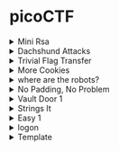 # picoCTF

<details>
<summary> Mini Rsa </summary>

### Mini Rsa
- We know that e is small.
- So what we can do here is we can multiply n with integers and add c to the product like this n * i + c where i is (0,1,2,3,4....).
- Then what we can do is find the  eth root of the obatined value.
- We can then convert the eth root to hex value and see if the hex value of pico which is 7069636f is present in that if yes then we convert that to plain text.
#### Program Description
- The written [python program](./solution/mini_rsa.py) to find deciphered text.
- Functions nth_power and the nth_pow helps us to find the root. Both functions do the same thing but the nth_power takes less time as it calculates a better value for the lower limit.
- Both functions use binary search to find the root you can google it.
- To use [this](./solution/mini_rsa.py) solution just paste the value of your n, c and e value in the lower given variables and run it. 
- After runnig it please be patient it takes **Few Seconds to Print the result**.
- This solution worked for me but it might not for you because I might have made some mistake so sorry.
- flag: picoCTF{e_sh0u1d_b3_lArg3r_85d643d5}
</details>

<details>
<summary>Dachshund Attacks</summary>

### Dachshund Attacks
- To make this solution in used various resources.
- I read this wikipedia page about **[Wiener Attacks](https://en.wikipedia.org/wiki/Wiener%27s_attack)** which is the photo hint.
- To get a better understanding about how this works I saw this [video](https://www.youtube.com/watch?v=OpPrrndyYNU).
- After that I studied about what are continued fractions from this wikipedia page **[Continued Fractions](https://en.wikipedia.org/wiki/Continued_fraction#:~:text=In%20mathematics%2C%20a%20continued%20fraction,another%20reciprocal%2C%20and%20so%20on)**.
#### Program Description
- After doing the above I wrote this [python program](./solution/Dachshund_Attacks.py) to find the d values using the above [video](https://www.youtube.com/watch?v=OpPrrndyYNU&t=613s) method.
- I wrote my own solution because I was not able to use the other mentioned methods for weiner attacks on web. 
- The findConvergent methods takes in a array of all the continued fractions and gives the value of single convergent.
- The getContinuedFraction function takes a N and e value and empty array and then find all the continued fractions value and returns array with all the continued fractions.
- The getAllConvergent function loops throught the entire continued fraction array and finds all the convergents
- Then we use for loop to loop through all the value of convergents and find the k / d values.
- We ignore the values of d which are even or don't give us a whole value of the fiN = (ed -1) / k
- And the we use the quadratic equation to find the p and q values as mentioned in the [video](https://www.youtube.com/watch?v=OpPrrndyYNU&t=298s).
- To get this working paste your n, c, e value in the variables from the webshell on picoCTF website and then run it.
- This worked for me and it might not work for you because there might be some mistake i made in this so sorry.
- flag: picoCTF{proving_wiener_3899149}
</details>

<details>
<summary>Trivial Flag Transfer</summary>

### Trivial Flag Transfer
- To solve this I googled how to open the pcapng file using wire shark.
- Use wire shark to open the pcapng file and then (used internet help her ) use file > export > object > tftp to get the files.
- Save all the 6 files.
- First file is instruction txt had ceser_cipher with key 13 so did that with this [python program](./solution/trivial_Flag_transfer.py).
- Got this after pasting the contents of the instructions file TFTPDOESNTENCRYPTOURTRAFFICSOWEMUSTDISGUISEOURFLAGTRANSFER.FIGUREOUTAWAYTOHIDETHEFLAGANDIWILLCHECKBACKFORTHEPLAN
- The above decipherd text read as TFTP DOESNT ENCRYPT OUR TRAFFIC SO WE MUST DISGUISE OUR FLAG TRANSFER. FIGURE OUT A WAY TO HIDE THE FLAG AND I WILL CHECK BACK FOR THE PLAN.
- Then I opened the plan file in the notepad found some text just again ran the ceaser cipher on it. 13 was the key.
- Got this IUSEDTHEPROGRAMANDHIDITWITH-DUEDILIGENCE.CHECKOUTTHEPHOTOS
- Which reads as I USED THE PROGRAM AND HID IT WITH - DUE DILIGENCE. CHECKOUT THE PHOTOS
- Opened archive of program.deb using 7 zip the saw a lot of steghid and a readme on it.
- Googled it to find it is a program to hide date in files.
- Installed steghide on wsl using sudo apt-get install steghide.
- Used the command steghide --extract -sf picture3.bmp  given in the readme in archive. 
- Then got error. Googled to find that we need to use a parapharase. With further googling found that paraphrase is  DUEDILIGENCE.
- Got paraphrase hint from a ctf write up.
- Got flag.txt.
- flag: picoCTF{h1dd3n_1n_pLa1n_51GHT_18375919}
</details>

<details>
<summary>More Cookies</summary>

### More Cookies
- Looking at the title which is cookies opened the developer tools > applications > cookies 
- Saw a long text thing in value which looked like base64. Tried converting it ascii. It was all gibberish.
- Ran Ceaser Cipher([here](./solution/trivial_Flag_transfer.py)) on it nothing happened just gibberish.
- Looked up the first hint which is **[Homomorphic encryption](https://en.wikipedia.org/wiki/Homomorphic_encryption)**.
- This encryption is such that we can do operations on the encrypted form of data. The result of the operation is also encrypted. When this result is decrypted it is same as if the operation is performed on the decrypted original data.
- Googled 'Homomorphic encryption + cookies' found a ctf writeup which mentioned that there are words which capital letters in the problem description Cookies, Be Client. It also mentioned about CBC bit flip.
- Googled what is CBC. Watched this example of CBC encryption [video](https://www.youtube.com/watch?v=_aZQFXnnoO4). Got the basic understanding of what we do in CBC.
- Watched one more [video](https://www.youtube.com/watch?v=Rk0NIQfEXBA). Understood that CBC is a mode of operation. Other modes of operation are EBC and Conter mode.
- Google CBC bit flip. Read this [article](https://bernardoamc.com/cbc-bitflipping-attack/#:~:text=Bitflipping%20Attack,in%20the%20next%20ciphertext%20block.) and [this](https://resources.infosecinstitute.com/topic/cbc-byte-flipping-attack-101-approach/). Both have examples describing what happens in bitflip attack but I did not understand either of them.
- Read [this](https://github.com/HHousen/PicoCTF-2021/tree/master/Web%20Exploitation/More%20Cookies) and got the understanding why we are trying to CBC bit flip attack. This writeup suggested to read this [article](https://crypto.stackexchange.com/questions/66085/bit-flipping-attack-on-cbc-mode/66086#66086) which explain in detail what happens in CBC bit flip attack.
- Then I copied the code and tried to make it run and understand what the code is doing.
- Watched this [video](https://www.youtube.com/watch?v=i9KiOjeE-VY) and followed his solution.
- The problem was that running for the 0th postion was taking a long time and also connection was timing out.
- So I increased the char_postion to 12 seeing that the solution is at 13 postion.
- flag: picoCTF{cO0ki3s_yum_82f39377}
</details>

<details>
<summary>where are the robots?</summary>

### Where are the robots
- Doing the usual inspection of the source style thing in the dev tools.
- In cookies found things looking like base64 encoded.
- Nothing useful in the decoded base64.
- Looked the hint understood nothing.
- Googled about the challenge. Found that we need to find the **robots.txt** file.
- **Robots.txt** file tells search engine web crawlers to not index the page that are not meant for public view.
- Watched this [video](https://www.youtube.com/watch?v=pdMMq64D0OU).
- type "robots.txt" the url of the challenge website.
- get .html link paste that in the place of robots.txt in the url
- flag: picoCTF{ca1cu1at1ng_Mach1n3s_1bb4c}
</details>

<details>
<summary>No Padding, No Problem</summary>

### No Padding, No Problem

#### Wrong Approach
- First thing I did was to go back to [mini_rsa.py](/solution/mini_rsa.py) file and then read the personal notes to get a idea of how to encode a text using RSA.
- Since we have n and e so we can encode the text. Since in the challenge it is mentioned that no padding which might mean that the text is encoded as it is.
- From [mini_rsa](/solution/mini_rsa.py) we know that the length of the ciphered text is double of the deciphered text.
- We know that the total length of the ciphered text in this problem is 308 so the length of the deciphered text may be 308 / 2 = 154.  
- So we are going to take the text 'picoCTF{' and add bunch of space (ASCII = 32) so that the length of the string to be encoded is 153 and then at the end we will add }. The process of the encoding can be seen in [no_padding_no_problem.py](/solution/no_padding_no_problem.py) in function encodeInRsa.
- What ever you read above is not true since the length of the cipher text is reduced to 307 as seen when the program ran.

#### Correct Approach
- What I did not see that we can give it the ciphered text to decrypt?
- So I gave it 0 and 1. I would have raised it to power d but the answer would have been 0 and 1 respectively. 
- When entered 2 it returned a decrypted_value. Since we have n and the decryption of the 2, we might be able to find the d. decrypted_value = (2 ** d) % n.
- The d value can be found using two approach described below.
- Created a function findPowerOf2 in [no_padding_no_problem.py](/solution/no_padding_no_problem.py) that take in a number and returns the value of the power to which 2 should be raised to get that number.
- Or can directly run a while loop raising 2 to power 1,2,3.. and so on and mod with n till we get the decrypted_value when we enter 2. Tried this uptil 1500000.
- I tried both of the 2 ways but even after large number of iterations no answer was coming. 
- Googled about the problem.
- Read [this](https://ctftime.org/writeup/32010) solution which suggested to give the program to decrypt c+n value. I did not understand why this will work.
- Then read [this](https://github.com/Dvd848/CTFs/blob/master/2021_picoCTF/No_Padding_No_Problem.md) solution which mentioned that the unpadded RSA is homomorphic which we have read about in the the **More Cookies** challenge.
- Homomorphic encryption is such that when any operation is performed on the encrypted text and then if this is decrypted it will be same as if the operation is performed on the decrypted text.
- And on reading the [second](https://github.com/Dvd848/CTFs/blob/master/2021_picoCTF/No_Padding_No_Problem.md) solution we see how the use the homomorphic property.
- Used the first solution to get the result. I did not understand why the first method works.
- flag: picoCTF{m4yb3_Th0se_m3s54g3s_4r3_difurrent_0801973}
</details>

<details>
<summary>Vault Door 1</summary>

### Vault Door 1
- On reading the program understood that if I enter a password with length less than 8 the program will break, since it is taking the substring of password from letter 8.
- On examining the checkPassword function we can put all the letter in the respective index position to obtain the thing which is probably the flag.
- I wrote this small [python program](/solution/vault_door_1.py) to obtain the flag. I am sorry if I did not use the regular expression correctly.
- flag: picoCTF{d35cr4mbl3_tH3_cH4r4cT3r5_f6daf4}
</details>

<details>
<summary>Strings It</summary>

### Strings It
- Downloaded the file and opened it online [hex editor](https://hexed.it/). Saw that it is a elf file.
- The problem mentioned to not run the file. I don't know how to run the file.
- Looked at the hint. Hint opens a page to the strings command. 
- Run the strings command on the strings file. See a lot of lines of string that look like base 64 encoded. Try to decode a few using copy paste and python. Get error incorrect padding.
- Used the strings command on the strings file and created the file.txt out of the output of the strings command. strings strings >> file.txt.
- Opened the file.txt in nano and tried to ctrl + w to find the picoCTF. But doing this on the browser shell closed the window.
- So googled about the challenge and found we can use command grep to find the picoCTF in the file.txt.
- command cat file.txt | grep picoCTF
- flag: picoCTF{5tRIng5_1T_7f766a23}
</details>

<details>
<summary>Easy 1</summary>

### Easy 1
- wget the table.
- Encrypted flag: UFJKXQZQUNB key: SOLVECRYPTO
- Google about the one time pad. Read the [wikipedia article](https://en.wikipedia.org/wiki/One-time_pad) on it mainly the example section.
- When you read the example you will get the idea of how to decrypt the flag.
- I made this small [program](/solution/easy_1.py) to decrypt flag. You just have to enter the encrypted flag and the key when you run the program.
- flag: picoCTF{cryptoisfun}
</details>

<details>
<summary>logon</summary>

### logon
- Logged in using joe. Did not enter the password. Success you have logged in but no flag happened.
- Logged in as joe using password as password. Success you have logged in but no flag happened.
- Looked at the cookies. Saw cookies admin, username, password, __cf_bm, PHPSESSID.
- __cf_bm is something related to bots and PHPSESSID is some kind of session id.
- admin was false. Tried setting it to true. Nothing useful happened.
- Looked at the hint. 
- Logged in as human with password as password. Success you have logged in but no flag happened.
- Then realized if the joe is case sensitive. Logged in as Joe with no password gave an error "I'm sorry Joe's password is super secure. You're not getting in that way.
"
- Tried logging in as Joe this time with password as password. Same above error.
- Logged in as human and then clicked home and then tried logging in as Joe smae as above error.
- Googled about the problem.
- Saw this [video](https://www.youtube.com/watch?v=6IHI0teB7ek). Realized that what I did with the admin cookie previously was correct what I did wrong was not make T capital in True.
- flag: picoCTF{th3_c0nsp1r4cy_l1v3s_0c98aacc}
</details>


<details>
<summary>Template</summary>

### Things to add
- content
</details>


